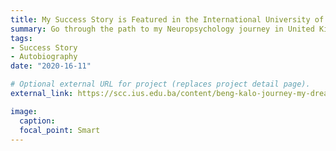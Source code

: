 ```yaml
---
title: My Success Story is Featured in the International University of Sarajevo's Careers Blog
summary: Go through the path to my Neuropsychology journey in United Kingdom.
tags:
- Success Story
- Autobiography
date: "2020-16-11"

# Optional external URL for project (replaces project detail page).
external_link: https://scc.ius.edu.ba/content/beng-kalo-journey-my-dreams

image:
  caption: 
  focal_point: Smart
---
```

